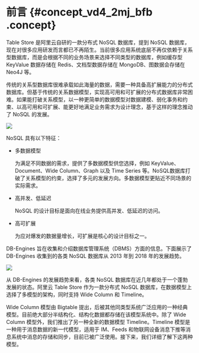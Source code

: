 # 前言 {#concept_vd4_2mj_bfb .concept}

Table Store 是阿里云自研的一款分布式 NoSQL 数据库，提到 NoSQL 数据库，现在对很多应用研发而言都已不再陌生。当前很多应用系统底层不再仅依赖于关系型数据库，而是会根据不同的业务场景来选择不同类型的数据库，例如缓存型 KeyValue 数据存储在 Redis、文档型数据存储在 MongoDB、图数据会存储在 Neo4J 等。

传统的关系型数据库很难承载如此海量的数据，需要一种具备高扩展能力的分布式数据库。但基于传统的关系数据模型，实现高可用和可扩展的分布式数据库非常困难。如果能打破关系模型，以一种更简单的数据模型对数据建模、弱化事务和约束、以高可用和可扩展、能更好地满足业务需求为设计理念，基于这样的理念推动了 NoSQL 的发展。

![](http://static-aliyun-doc.oss-cn-hangzhou.aliyuncs.com/assets/img/20269/153725542011631_zh-CN.png)

NoSQL 具有以下特征：

-   多数据模型

    为满足不同数据的需求，提供了多数据模型供您选择，例如 KeyValue、Document、Wide Column、Graph 以及 Time Series 等。NoSQL数据库打破了关系模型的约束，选择了多元的发展方向。多数据模型更贴近不同场景的实际需求。

-   高并发、低延迟

    NoSQL 的设计目标是面向在线业务提供高并发、低延迟的访问。

-   高可扩展

    为应对爆发的数据量增长，可扩展是核心的设计目标之一。


DB-Engines 旨在收集和介绍数据库管理系统（DBMS）方面的信息。下面展示了 DB-Engines 收集到的各类 NoSQL 数据库从 2013 年到 2018 年的发展趋势。

![](http://static-aliyun-doc.oss-cn-hangzhou.aliyuncs.com/assets/img/20269/153725542011632_zh-CN.png)

从 DB-Engines 的发展趋势来看，各类 NoSQL 数据库在近几年都处于一个蓬勃发展的状态。阿里云 Table Store 作为一款分布式 NoSQL 数据库，在数据模型上选择了多模型的架构，同时支持 Wide Column 和 Timeline。

Wide Column 模型由 Bigtable 提出，后被其他同类型系统广泛应用的一种经典模型。目前绝大部分半结构化、结构化数据都存储在该模型系统中。除了 Wide Column 模型外，我们推出了另一种全新的数据模型 Timeline。Timeline 模型是一种用于消息数据的新一代模型，适用于 IM、Feeds 和物联网设备消息下推等消息系统中消息的存储和同步，目前已被广泛使用。接下来，我们详细了解下这两种模型。


